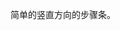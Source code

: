 <!--order: 4
title:
  zh-CN: 竖直方向的步骤条
  en-US: Vertical

## zh-CN-->

简单的竖直方向的步骤条。
<!--
## en-US

A simple step bar in the vertical direction.-->
